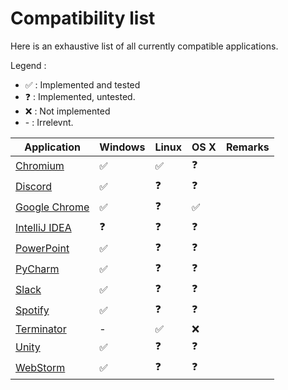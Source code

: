 # Compatibility list

Here is an exhaustive list of all currently compatible applications.

Legend :

- ✅ : Implemented and tested
- ❓ : Implemented, untested.
- ❌ : Not implemented
- \- : Irrelevnt.

| Application 	| Windows 	| Linux 	| OS X 	| Remarks 	|
|-------------	|---------	|-------	|------	|---------	|
| [Chromium](https://www.chromium.org/getting-involved/download-chromium)   | ✅ | ✅ | ❓ | |
| [Discord](https://discordapp.com)                                         | ✅ | ❓ | ❓ | |
| [Google Chrome](https://www.google.fr/chrome/browser/desktop)             | ✅ | ❓ | ✅ | |
| [IntelliJ IDEA](https://www.jetbrains.com/idea)                           | ❓ | ❓ | ❓ | |
| [PowerPoint](http://office.microsoft.com/powerpoint)                      | ✅ | ❓ | ❓ | |
| [PyCharm](https://www.jetbrains.com/pycharm)                              | ✅ | ❓ | ❓ | |
| [Slack](https://slack.com)                                                | ✅ | ❓ | ❓ | |
| [Spotify](https://www.spotify.com)                                        | ✅ | ❓ | ❓ | |
| [Terminator](https://gnometerminator.blogspot.ch)                         | -  | ✅ | ❌ | |
| [Unity](https://unity3d.com)                                              | ✅ | ❓ | ❓ | |
| [WebStorm](https://www.jetbrains.com/webstorm)                            | ✅ | ❓ | ❓ | |

